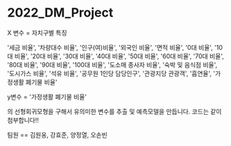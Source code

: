 # 2022_DM_Project

X 변수 = 자치구별 특징

'세금 비율', '차량대수 비율', '인구(여)비율', '외국인 비율', '면적 비율',
'0대 비율', '10대 비율', '20대 비율', '30대 비율', '40대 비율', '50대 비율', '60대 비율',
'70대 비율', '80대 비율', '90대 비율', '100대 비율', '도소매 종사자 비율', '숙박 및 음식점 비율',
'도시가스 비율', '석유 비율', '공무원 1인당 담당인구', '관광지당 관광객', '흡연율', '가정생활 폐기물 비율'

y변수 = '가정생활 폐기물 비율'

의 선형회귀모형을 구해서 유의미한 변수를 추출 및 예측모델을 만듭니다.
코드는 같이 첨부합니다!!

팀원 == 김원웅, 강효준, 양정열, 오손빈